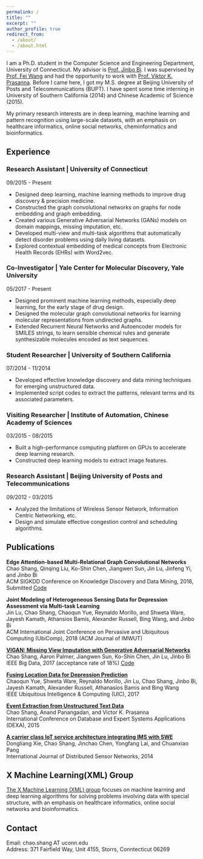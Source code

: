 ```yaml
---
permalink: /
title: ""
excerpt: ""
author_profile: true
redirect_from: 
  - /about/
  - /about.html
---
```


I am a Ph.D. student in the Computer Science and Engineering Department, University of Connecticut. My advisor is [Prof. Jinbo Bi](http://www.engr.uconn.edu/~jinbo/). I was supervised by [Prof. Fei Wang](https://sites.google.com/site/feiwang03/) and had the opportunity to work with [Prof. Viktor K. Prasanna](http://halcyon.usc.edu/~pk/prasannawebsite/). Before I came here, I got my M.S. degree at Beijing University of Posts and Telecommunications (BUPT). I have spent some time interning in University of Southern California (2014) and Chinese Academic of Science (2015).

My primary research interests are in deep learning, machine learning and pattern recognition using large-scale datasets, with an emphasis on healthcare informatics, online social networks, cheminformatics and bioinformatics. 

Experience
------
### Research Assistant | University of Connecticut  
09/2015 - Present 
 * Designed deep learning, machine learning methods to improve drug discovery & precision medicine. 
 * Constructed the graph convolutional networks on graphs for node embedding and graph embedding.
 * Created various Generative Adversarial Networks (GANs) models on domain mappings, missing imputation, etc.
 * Developed multi-view and multi-task algorithms that automatically detect disorder problems using daily living datasets.
 * Explored contextual embedding of medical concepts from Electronic Health Records (EHRs) with Word2vec.

### Co-Investigator | Yale Center for Molecular Discovery, Yale University  
05/2017 - Present 
 * Designed prominent machine learning methods, especially deep learning, for the early stage of drug design.
 * Designed the molecular graph convolutional networks for learning molecular representations from undirected graphs.
 * Extended Recurrent Neural Networks and Autoencoder models for SMILES strings, to learn sensible chemical rules and generate synthesizable molecules encoded as text sequences.

### Student Researcher | University of Southern California  
07/2014 - 11/2014 
 * Developed effective knowledge discovery and data mining techniques for emerging unstructured data. 
 * Implemented script codes to extract the patterns, relevant terms and its associated parameters.

### Visiting Researcher | Institute of Automation, Chinese Academy of Sciences  
03/2015 - 08/2015 
 * Built a high-performance computing platform on GPUs to accelerate deep learning research.
 * Constructed deep learning models to extract image features.

### Research Assistant | Beijing University of Posts and Telecommunications 
09/2012 - 03/2015  
 * Analyzed the limitations of Wireless Sensor Network, Information Centric Networking, etc. 
 * Design and simulate effective congestion control and scheduling algorithms.


Publications
------
__Edge Attention-based Multi-Relational Graph Convolutional Networks__  
Chao Shang, Qinqing Liu, Ko-Shin Chen, Jiangwen Sun, Jin Lu, Jinfeng Yi, and Jinbo Bi  
ACM SIGKDD Conference on Knowledge Discovery and Data Mining, 2018, Submitted  [Code](https://github.com/Luckick/EAGCN)

__Joint Modeling of Heterogeneous Sensing Data for Depression Assessment via Multi-task Learning__  
Jin Lu, Chao Shang, Chaoqun Yue, Reynaldo Morillo, and Shweta Ware, Jayesh Kamath, Athansios Bamis, Alexander Russell, Bing Wang, and Jinbo Bi  
ACM International Joint Conference on Pervasive and Ubiquitous Computing (UbiComp), 2018 (ACM Journal of IMWUT)

__[VIGAN: Missing View Imputation with Generative Adversarial Networks](http://ieeexplore.ieee.org/stamp/stamp.jsp?arnumber=8257992)__  
Chao Shang, Aaron Palmer, Jiangwen Sun, Ko-Shin Chen, Jin Lu, Jinbo Bi   
IEEE Big Data, 2017 (acceptance rate of 18%)  [Code](https://github.com/chaoshangcs/VIGAN)

__[Fusing Location Data for Depression Prediction](https://pdfs.semanticscholar.org/5023/8495b1a704c7c908155dbf66cbe6e5daca8f.pdf)__  
Chaoqun Yue, Shweta Ware, Reynaldo Morillo, Jin Lu, Chao Shang, Jinbo Bi, Jayesh Kamath, Alexander Russell, Athanasios Bamis and Bing Wang  
IEEE Ubiquitous Intelligence & Computing (UIC), 2017

__[Event Extraction from Unstructured Text Data](https://link.springer.com/chapter/10.1007/978-3-319-22849-5_38)__  
Chao Shang, Anand Panangadan, and Victor K. Prasanna  
International Conference on Database and Expert Systems Applications (DEXA), 2015

__[A carrier class IoT service architecture integrating IMS with SWE](http://journals.sagepub.com/doi/full/10.1155/2014/930472)__  
Dongliang Xie, Chao Shang, Jinchao Chen, Yongfang Lai, and Chuanxiao Pang  
International Journal of Distributed Sensor Networks, 2014
		

X Machine Learning(XML) Group
------
[The X Machine Learning (XML) group](https://xmachinelearning.github.io/) focuses on machine learning and deep learning algorithms for solving problems involving data with special structure, with an emphasis on healthcare informatics, online social networks and bioinformatics.


Contact
------
Email: chao.shang AT uconn.edu  
Address: 371 Fairfield Way, Unit 4155, Storrs, Conntecticut 06269

